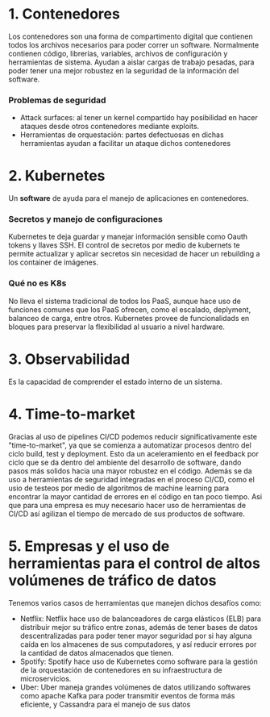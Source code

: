 # 1. Contenedores
Los contenedores son una forma de compartimento digital que contienen todos los archivos necesarios para poder correr un software. Normalmente contienen código, librerías, variables, archivos de configuración y herramientas de sistema. 
Ayudan a aislar cargas de trabajo pesadas, para poder tener una mejor robustez en la seguridad de la información del software.
### Problemas de seguridad
- Attack surfaces: al tener un kernel compartido hay posibilidad en hacer ataques desde otros contenedores mediante exploits.
- Herramientas de orquestación: partes defectuosas en dichas herramientas ayudan a facilitar un ataque dichos contenedores
# 2. Kubernetes
Un **software** de ayuda para el manejo de aplicaciones en contenedores.
### Secretos y manejo de configuraciones
Kubernetes te deja guardar y manejar información sensible como Oauth tokens y llaves SSH. El control de secretos por medio de kubernets te permite actualizar y aplicar secretos sin necesidad de hacer un rebuilding a los container de imágenes.
### Qué no es K8s
No lleva el sistema tradicional de todos los PaaS, aunque hace uso de funciones comunes que los PaaS ofrecen, como el escalado, deplyment, balanceo de carga, entre otros. Kubernetes provee de funcionalidads en bloques para preservar la flexibilidad al usuario a nivel hardware.
# 3. Observabilidad
Es la capacidad de comprender el estado interno de un sistema.

# 4. Time-to-market
Gracias al uso de pipelines CI/CD podemos reducir significativamente este "time-to-market", ya que se comienza a automatizar procesos dentro del ciclo build, test y deployment. Esto da un aceleramiento en el feedback por ciclo que se da dentro del ambiente del desarrollo de software, dando pasos más solidos hacia una mayor robustez en el código.
Además se da uso a herramientas de seguridad integradas en el proceso CI/CD, como el usio de testeos por medio de algoritmos de machine learning para encontrar la mayor cantidad de errores en el código en tan poco tiempo. Asi que para una empresa es muy necesario hacer uso de herramientas de CI/CD así agilizan el tiempo de mercado de sus productos de software.

# 5. Empresas y el uso de herramientas para el control de altos volúmenes de tráfico de datos  
Tenemos varios casos de herramientas que manejen dichos desafíos como:
- Netflix:
Netflix hace uso de balanceadores de carga elásticos (ELB) para distribuir mejor su tráfico entre zonas, además de tener bases de datos descentralizadas para poder tener mayor seguridad por si hay alguna caída en los almacenes de sus computadores, y así reducir errores por la cantidad de datos almacenados que tienen.
- Spotify: 
Spotify hace uso de Kubernetes como software para la gestión de la orquestación de contenedores en su infraestructura de microservicios.
- Uber: 
Uber maneja grandes volúmenes de datos utilizando softwares como apache Kafka para poder transmitir eventos de forma más eficiente, y Cassandra para el manejo de sus datos
